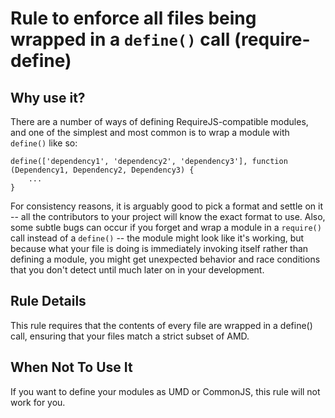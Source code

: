 # Rule to enforce all files being wrapped in a `define()` call (require-define)

## Why use it?

There are a number of ways of defining RequireJS-compatible modules, and one of the simplest and most common is to wrap a module with `define()` like so:

```
define(['dependency1', 'dependency2', 'dependency3'], function (Dependency1, Dependency2, Dependency3) {
    ...
}
```

For consistency reasons, it is arguably good to pick a format and settle on it -- all the contributors to your project will know the exact format to use. Also, some subtle bugs can occur if you forget and wrap a module in a `require()` call instead of a `define()` -- the module might look like it's working, but because what your file is doing is immediately invoking itself rather than defining a module, you might get unexpected behavior and race conditions that you don't detect until much later on in your development.

## Rule Details

This rule requires that the contents of every file are wrapped in a define() call, ensuring that your files match a strict subset of AMD.

## When Not To Use It

If you want to define your modules as UMD or CommonJS, this rule will not work for you.
